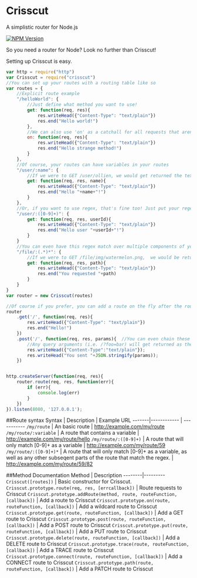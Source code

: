 # Crisscut
A simplistic router for Node.js

[![NPM Version][npm-badge]][npm-url]

So you need a router for Node? Look no further than Crisscut!

Setting up Crisscut is easy.

```javascript
var http = require("http")
var Crisscut = require("crisscut")
//You can set up your routes with a routing table like so
var routes = {
	//Explicit route example
	"/helloWorld": {
		//Just define what method you want to use!
		get: function(req, res){
			res.writeHead({"Content-Type": "text/plain"})
			res.end("Hello world!")
		}, 
		//We can also use 'on' as a catchall for all requests that aren't already defined. For example, a POST would end up in this function
		on: function(req, res){
			res.writeHead({"Content-Type": "text/plain"})
			res.end("Hello strange method!")
		}
	}, 
	//Of course, your routes can have variables in your routes
	"/user/:name": {
		//If we were to GET /user/ollien, we would get returned the text "Hello ollien!"
		get: function(req, res, name){
			res.writeHead({"Content-Type": "text/plain"})
			res.end("Hello "+name+"!")
		}
	}, 
	//Or, if you want to use regex, that's fine too! Just put your regex in prands, like so
	"/user/:([0-9]+)": {
		get: function(req, res, userId){
			res.writeHead({"Content-Type": "text/plain"})
			res.end("Hello user "+userId+"!")
		}
	}
	//You can even have this regex match over multiple components of your url.
	"/file/:(.*)*": { 
		//If we were to GET /file/img/watermelon.png,  we would be returned the text "You requested img/watermelon.png"
		get: function(req, res, path){
			res.writeHead({"Content-Type": "text/plain"})
			res.end("You requested "+path)
		}
	}
}
var router = new Crisscut(routes)

//Of course if you prefer, you can add a route on the fly after the router is defined.
router
	.get('/', function(req, res){
		res.writeHead({"Content-Type": "text/plain"})
		res.end("Hello!")
	})
	.post('/', function(req, res, params){  //You can even chain these together if you want!
		//Any query arguments (i.e. /?foo=bar) will get returned as the final argument to your callback.
		res.writeHead({"Content-Type":"text/plain"});
		res.writeHead("You sent "+JSON.stringify(params));
	})


http.createServer(function(req, res){
	router.route(req, res, function(err){
		if (err){
			console.log(err)
		}
	})
}).listen(8080, '127.0.0.1');

```
##Route syntax
Syntax | Description | Example URL
-------|------------ | -----------
`/my/route` | An basic route | http://example.com/my/route
`/my/route/:variable` | A route that contains a variable | http://example.com/my/route/hello
`/my/route/:([0-9]+)` | A route that will only match [0-9]+ as a variable | http://example.com/my/route/59
`/my/route/:([0-9]+)*` | A route that will only match [0-9]+ as a variable,  as well as any other subseqent parts of the route that match the regex.  | http://example.com/my/route/59/82


##Method Documentation
Method | Description
--------|---------
`Crisscut([routes])` | Basic constructor for Crisscut.
`Crisscut.prototype.route(req, res, [errcallback])` | Route requests to Crisscut
`Crisscut.prototype.addRoute(method, route, routeFunction, [callback])` | Add a route to Crisscut
`Crisscut.prototype.on(route, routeFunction, [callback])` | Add a wildcard route to Crisscut
`Crisscut.prototype.get(route, routeFunction, [callback])` | Add a GET route to Crisscut
`Crisscut.prototype.post(route, routeFunction, [callback])` | Add a POST route to Crisscut
`Crisscut.prototype.put(route, routeFunction, [callback])` | Add a PUT route to Crisscut
`Crisscut.prototype.delete(route, routeFunction, [callback])` | Add a DELETE route to Crisscut
`Crisscut.prototype.trace(route, routeFunction, [callback])` | Add a TRACE route to Crisscut
`Crisscut.prototype.connect(route, routeFunction, [callback])` | Add a CONNECT route to Crisscut
`Crisscut.prototype.path(route, routeFunction, [callback])` | Add a PATCH route to Crisscut

[npm-badge]: https://badge.fury.io/js/crisscut.svg
[npm-url]: https://npmjs.org/package/crisscut
